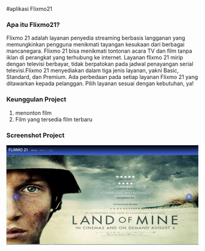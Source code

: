 #aplikasi Flixmo21

### Apa itu Flixmo21?

Flixmo 21 adalah layanan penyedia streaming berbasis langganan yang memungkinkan pengguna menikmati tayangan kesukaan dari berbagai mancanegara. Flixmo 21 bisa menikmati tontonan acara TV dan film tanpa iklan di perangkat yang terhubung ke internet. Layanan flixmo 21 mirip dengan televisi berbayar, tidak berpatokan pada jadwal penayangan serial televisi.Flixmo 21 menyediakan dalam tiga jenis layanan, yakni Basic, Standard, dan Premium. Ada perbedaan pada setiap layanan Flixmo 21 yang ditawarkan kepada pelanggan. Pilih layanan sesuai dengan kebutuhan, ya!

### Keunggulan Project

1. menonton film 
2. Film yang tersedia film terbaru

### Screenshot Project
![menu-user](/assets/images/screenshot/menu-user.PNG)